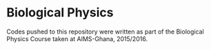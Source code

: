 # Biological Physics

Codes pushed to this repository were written as part of the Biological Physics Course taken at AIMS-Ghana, 2015/2016.

